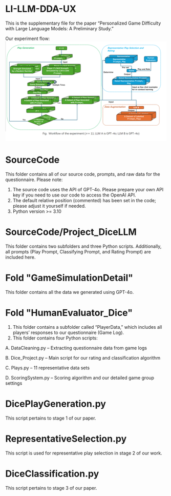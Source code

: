 # LI-LLM-DDA-UX
This is the supplementary file for the paper “Personalized Game Difficulty with Large Language Models: A Preliminary Study.”

Our experiment flow:
<img src="https://github.com/Lxx007/LI-LLM-DDA-UX/blob/main/Flow.png" width="1000" />

# SourceCode
This folder contains all of our source code, prompts, and raw data for the questionnaire. 
Please note:
1. The source code uses the API of GPT-4o. Please prepare your own API key if you need to use our code to access the OpenAI API.
2. The default relative position (commented) has been set in the code; please adjust it yourself if needed.
3. Python version >= 3.10
# SourceCode/Project_DiceLLM
This folder contains two subfolders and three Python scripts. 
Additionally, all prompts (Play Prompt, Classifying Prompt, and Rating Prompt) are included here.
# Fold "GameSimulationDetail"
This folder contains all the data we generated using GPT-4o.
# Fold "HumanEvaluator_Dice"
1. This folder contains a subfolder called “PlayerData,” which includes all players’ responses to our questionnaire (Game Log).
2. This folder contains four Python scripts:

A. DataCleaning.py – Extracting questionnaire data from game logs

B. Dice_Project.py – Main script for our rating and classification algorithm

C. Plays.py – 11 representative data sets

D. ScoringSystem.py – Scoring algorithm and our detailed game group settings

# DicePlayGeneration.py
This script pertains to stage 1 of our paper.
# RepresentativeSelection.py
This script is used for representative play selection in stage 2 of our work.
# DiceClassification.py
This script pertains to stage 3 of our paper.
